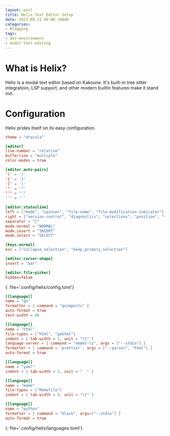 ```yaml
---
layout: post
title: Helix Text Editor Setup
date: 2023-09-21 00:00 +0800
categories:
- Blogging
tags:
- dev-environment
- modal-text-editing
---
```

# What is Helix?
Helix is a modal text editor based on Kakoune. It's built-in tree sitter integratioin, LSP support, and other modern builtin features make it stand out.

# Configuration
Helix prides itself on its easy configuration. 

```toml
theme = "dracula"

[editor]
line-number = "relative"
bufferline = "multiple"
color-modes = true

[editor.auto-pairs]
'(' = ')'
'{' = '}'
'[' = ']'
'"' = '"'
"'" = "'"
'`' = '`'

[editor.statusline]
left = ["mode", "spinner", "file-name", "file-modification-indicator"]
right = ["version-control", "diagnostics", "selections", "position", "file-encoding", "file-line-ending", "file-type"]
separator = "│"
mode.normal = "NORMAL"
mode.insert = "INSERT"
mode.select = "SELECT"

[keys.normal]
esc = ["collapse_selection", "keep_primary_selection"]

[editor.cursor-shape]
insert = "bar"

[editor.file-picker]
hidden=false
```
{: file='.config/helix/config.toml'}

```toml
[[language]]
name = "go"
formatter = { command = "goimports" }
auto-format = true
text-width = 80

[[language]]
name = "html"
file-types = ["html", "gohtml"]
indent = { tab-width = 2, unit = "\t" }
language-server = { command = "emmet-ls", args = ["--stdio"] }
formatter = { command = 'prettier', args = ["--parser", "html"] }
auto-format = true

[[language]]
name = "yaml"
indent = { tab-width = 2, unit = "  " }

[[language]]
name = "make"
file-types = ["Makefile"]
indent = { tab-width = 4, unit = "\t" }

[[language]]
name = "python"
formatter = { command = "black", args=["--stdio"] }
auto-format = true
```
{: file='.config/helix/languages.toml'}

